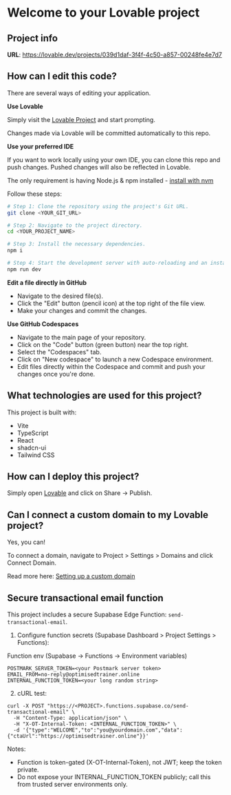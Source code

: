 # Welcome to your Lovable project

## Project info

**URL**: https://lovable.dev/projects/039d1daf-3f4f-4c50-a857-00248fe4e7d7

## How can I edit this code?

There are several ways of editing your application.

**Use Lovable**

Simply visit the [Lovable Project](https://lovable.dev/projects/039d1daf-3f4f-4c50-a857-00248fe4e7d7) and start prompting.

Changes made via Lovable will be committed automatically to this repo.

**Use your preferred IDE**

If you want to work locally using your own IDE, you can clone this repo and push changes. Pushed changes will also be reflected in Lovable.

The only requirement is having Node.js & npm installed - [install with nvm](https://github.com/nvm-sh/nvm#installing-and-updating)

Follow these steps:

```sh
# Step 1: Clone the repository using the project's Git URL.
git clone <YOUR_GIT_URL>

# Step 2: Navigate to the project directory.
cd <YOUR_PROJECT_NAME>

# Step 3: Install the necessary dependencies.
npm i

# Step 4: Start the development server with auto-reloading and an instant preview.
npm run dev
```

**Edit a file directly in GitHub**

- Navigate to the desired file(s).
- Click the "Edit" button (pencil icon) at the top right of the file view.
- Make your changes and commit the changes.

**Use GitHub Codespaces**

- Navigate to the main page of your repository.
- Click on the "Code" button (green button) near the top right.
- Select the "Codespaces" tab.
- Click on "New codespace" to launch a new Codespace environment.
- Edit files directly within the Codespace and commit and push your changes once you're done.

## What technologies are used for this project?

This project is built with:

- Vite
- TypeScript
- React
- shadcn-ui
- Tailwind CSS

## How can I deploy this project?

Simply open [Lovable](https://lovable.dev/projects/039d1daf-3f4f-4c50-a857-00248fe4e7d7) and click on Share -> Publish.

## Can I connect a custom domain to my Lovable project?

Yes, you can!

To connect a domain, navigate to Project > Settings > Domains and click Connect Domain.

Read more here: [Setting up a custom domain](https://docs.lovable.dev/tips-tricks/custom-domain#step-by-step-guide)

## Secure transactional email function

This project includes a secure Supabase Edge Function: `send-transactional-email`.

1) Configure function secrets (Supabase Dashboard > Project Settings > Functions):

Function env (Supabase → Functions → Environment variables)
```
POSTMARK_SERVER_TOKEN=<your Postmark server token>
EMAIL_FROM=no-reply@optimisedtrainer.online
INTERNAL_FUNCTION_TOKEN=<your long random string>
```

2) cURL test:

```
curl -X POST "https://<PROJECT>.functions.supabase.co/send-transactional-email" \
  -H "Content-Type: application/json" \
  -H "X-OT-Internal-Token: <INTERNAL_FUNCTION_TOKEN>" \
  -d '{"type":"WELCOME","to":"you@yourdomain.com","data":{"ctaUrl":"https://optimisedtrainer.online"}}'
```

Notes:
- Function is token-gated (X-OT-Internal-Token), not JWT; keep the token private.
- Do not expose your INTERNAL_FUNCTION_TOKEN publicly; call this from trusted server environments only.

